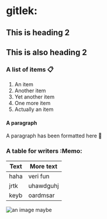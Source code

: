 # gitlek:



## This is heading 2 



<h2>This is also heading 2</h2>


### A list of items :clipboard:
1. An item
2. Another item
3. Yet another item
4. One more item  
5. Actually an item


#### A paragraph

A paragraph has been formatted here :thinking:



### A table for writers :Memo:

| Text  | More text |
| ----- | --------- |
| haha  | veri fun  |
| jrtk  | uhawdguhj |
| keyb  | oardmsar  |




![an image maybe](https://cdn.discordapp.com/attachments/343809685100560395/1240691379294830592/ice_soup.PNG?ex=66482423&is=6646d2a3&hm=d2a38c01ec2dd25b0de49a1fc55100ca73db73c2eac7dcdd80e67700421b03f2&)
